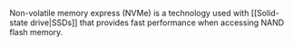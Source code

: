 Non-volatile memory express (NVMe) is a technology used with [[Solid-state drive|SSDs]] that provides fast performance when accessing NAND flash memory.
